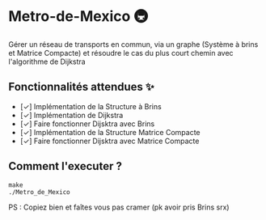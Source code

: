 # Metro-de-Mexico 🚇

Gérer un réseau de transports en commun, via un graphe (Système à brins et Matrice Compacte) et résoudre le cas du plus court chemin avec l'algorithme de Dijkstra

## Fonctionnalités attendues ✨

-   [✓] Implémentation de la Structure à Brins
-   [✓] Implémentation de Dijkstra
-   [✓] Faire fonctionner Dijsktra avec Brins
-   [✓] Implémentation de la Structure Matrice Compacte
-   [✓] Faire fonctionner Dijsktra avec Matrice Compacte

## Comment l'executer ?

```
make
./Metro_de_Mexico
```


PS : Copiez bien et faîtes vous pas cramer (pk avoir pris Brins srx)
